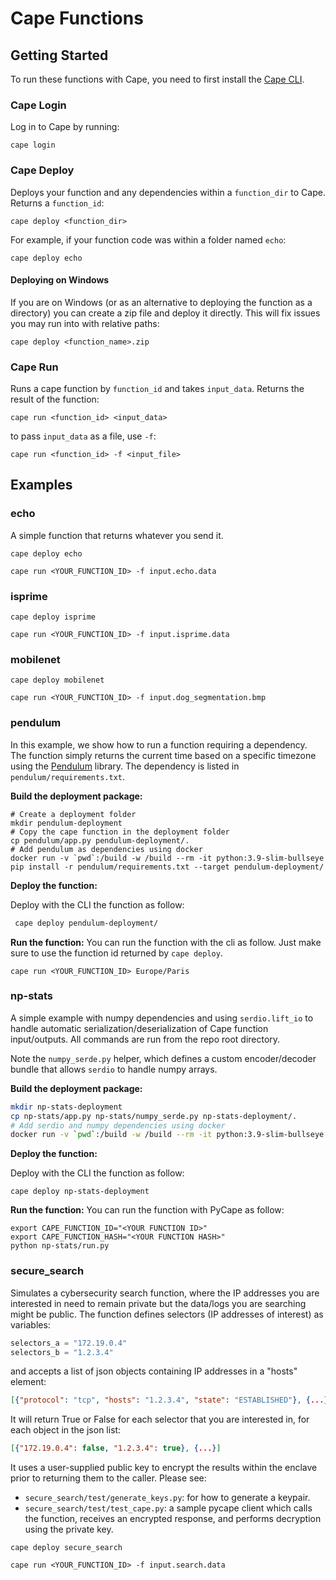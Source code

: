 # Cape Functions

## Getting Started

To run these functions with Cape, you need to first install the [Cape CLI](https://github.com/capeprivacy/cli).

### Cape Login

Log in to Cape by running:
```
cape login
```

### Cape Deploy

Deploys your function and any dependencies within a `function_dir` to Cape. Returns a `function_id`:

```
cape deploy <function_dir>
```

For example, if your function code was within a folder named `echo`:
```
cape deploy echo
```

#### Deploying on Windows

If you are on Windows (or as an alternative to deploying the function as a directory) you can create a zip file and deploy it directly. This will fix issues you may run into with relative paths:

```
cape deploy <function_name>.zip
```

### Cape Run

Runs a cape function by `function_id` and takes `input_data`. Returns the result of the function:

```
cape run <function_id> <input_data>
```

to pass `input_data` as a file, use `-f`:
```
cape run <function_id> -f <input_file>
```


## Examples

### echo

A simple function that returns whatever you send it.

```
cape deploy echo
```

```
cape run <YOUR_FUNCTION_ID> -f input.echo.data
```

### isprime

```
cape deploy isprime
```

```
cape run <YOUR_FUNCTION_ID> -f input.isprime.data
```

### mobilenet

```
cape deploy mobilenet
```

```
cape run <YOUR_FUNCTION_ID> -f input.dog_segmentation.bmp
```

### pendulum
In this example, we show how to run a function requiring a dependency. The function simply returns the current time based on a specific timezone using the [Pendulum](https://pendulum.eustace.io/) library. The dependency is listed in `pendulum/requirements.txt`.

**Build the deployment package:**
```
# Create a deployment folder
mkdir pendulum-deployment
# Copy the cape function in the deployment folder
cp pendulum/app.py pendulum-deployment/.
# Add pendulum as dependencies using docker
docker run -v `pwd`:/build -w /build --rm -it python:3.9-slim-bullseye pip install -r pendulum/requirements.txt --target pendulum-deployment/
```
**Deploy the function:**

Deploy with the CLI the function as follow:
```bash
 cape deploy pendulum-deployment/
```

**Run the function:**
You can run the function with the cli as follow. Just make sure to use the function id returned by `cape deploy`.
```
cape run <YOUR_FUNCTION_ID> Europe/Paris 
```

### np-stats
A simple example with numpy dependencies and using `serdio.lift_io` to handle automatic serialization/deserialization of Cape function input/outputs. All commands are run from the repo root directory.

Note the `numpy_serde.py` helper, which defines a custom encoder/decoder bundle that allows `serdio` to handle numpy arrays.

**Build the deployment package:**

```bash
mkdir np-stats-deployment
cp np-stats/app.py np-stats/numpy_serde.py np-stats-deployment/.
# Add serdio and numpy dependencies using docker
docker run -v `pwd`:/build -w /build --rm -it python:3.9-slim-bullseye pip install -r np-stats/requirements.txt --target np-stats-deployment/
```

**Deploy the function:**

Deploy with the CLI the function as follow:
```
cape deploy np-stats-deployment
```

**Run the function:**
You can run the function with PyCape as follow:
```
export CAPE_FUNCTION_ID="<YOUR FUNCTION ID>"
export CAPE_FUNCTION_HASH="<YOUR FUNCTION HASH>"
python np-stats/run.py
```

### secure_search

Simulates a cybersecurity search function, where the IP addresses you are interested in need to remain private but the data/logs you are searching might be public. The function defines selectors (IP addresses of interest) as variables:
```python
selectors_a = "172.19.0.4"
selectors_b = "1.2.3.4"
```
and accepts a list of json objects containing IP addresses in a "hosts" element:
```json
[{"protocol": "tcp", "hosts": "1.2.3.4", "state": "ESTABLISHED"}, {...}]
```
It will return True or False for each selector that you are interested in, for each object in the json list:
```json
[{"172.19.0.4": false, "1.2.3.4": true}, {...}]
```
It uses a user-supplied public key to encrypt the results within the enclave prior to returning them to the caller. Please see:
* `secure_search/test/generate_keys.py`: for how to generate a keypair.
* `secure_search/test/test_cape.py`: a sample pycape client which calls the function, receives an encrypted response, and performs decryption using the private key.

```
cape deploy secure_search
```

```
cape run <YOUR_FUNCTION_ID> -f input.search.data
```
